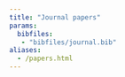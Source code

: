```yaml
---
title: "Journal papers"
params: 
  bibfiles: 
   - "bibfiles/journal.bib"
aliases:
  - /papers.html
---
```

